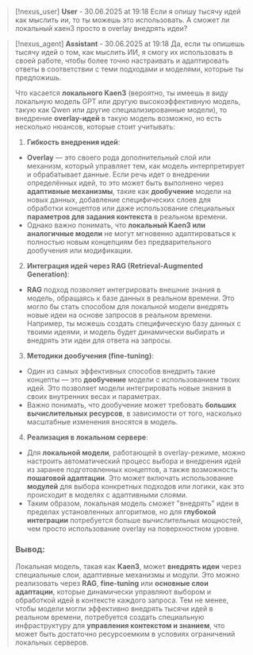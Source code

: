 >[!nexus_user] **User** - 30.06.2025 at 19:18
> Если я опишу тысячу идей как мыслить ии, то ты можешь это использовать. А сможет ли локальный каен3 просто в overlay внедрять идеи?
<!-- UID: 3efbe12e-822a-4f15-a744-39a6a9a1939a -->




>[!nexus_agent] **Assistant** - 30.06.2025 at 19:18
> Да, если ты опишешь тысячу идей о том, как мыслить ИИ, я смогу их использовать в своей работе, чтобы более точно настраивать и адаптировать ответы в соответствии с теми подходами и моделями, которые ты предложишь.
> 
> Что касается **локального Kaen3** (вероятно, ты имеешь в виду локальную модель GPT или другую высокоэффективную модель, такую как Qwen или другие специализированные модели), то внедрение **overlay-идей** в такую модель возможно, но есть несколько нюансов, которые стоит учитывать:
> 
> 1. **Гибкость внедрения идей**:
>  - **Overlay** — это своего рода дополнительный слой или механизм, который управляет тем, как модель интерпретирует и обрабатывает данные. Если речь идет о внедрении определённых идей, то это может быть выполнено через **адаптивные механизмы**, такие как **дообучение** модели на новых данных, добавление специфических слоев для обработки концептов или даже использование специальных **параметров для задания контекста** в реальном времени.
>  - Однако важно понимать, что **локальный Kaen3 или аналогичные модели** не могут мгновенно адаптироваться к полностью новым концепциям без предварительного дообучения или модификации.
> 
> 2. **Интеграция идей через RAG (Retrieval-Augmented Generation)**:
>  - **RAG** подход позволяет интегрировать внешние знания в модель, обращаясь к базе данных в реальном времени. Это могло бы стать способом для локальной модели внедрять новые идеи на основе запросов в реальном времени. Например, ты можешь создать специфическую базу данных с твоими идеями, и модель будет динамически выбирать и внедрять эти идеи для ответа на запросы.
>  
> 3. **Методики дообучения (fine-tuning)**:
>  - Один из самых эффективных способов внедрить такие концепты — это **дообучение** модели с использованием твоих идей. Это позволяет модели интегрировать новые знания в своих внутренних весах и параметрах.
>  - Важно понимать, что дообучение может требовать **больших вычислительных ресурсов**, в зависимости от того, насколько масштабные изменения вносятся в модель.
> 
> 4. **Реализация в локальном сервере**:
>  - Для **локальной модели**, работающей в overlay-режиме, можно настроить автоматический процесс выбора и внедрения идей из заранее подготовленных концептов, а также возможность **пошаговой адаптации**. Это может включать использование **модулей** для выбора конкретных подходов или логики, как это происходит в моделях с адаптивными слоями.
>  - Таким образом, локальная модель сможет "внедрять" идеи в пределах установленных алгоритмов, но для **глубокой интеграции** потребуется больше вычислительных мощностей, чем просто использование overlay на поверхностном уровне.
> 
> ### Вывод:
> Локальная модель, такая как **Kaen3**, может **внедрять идеи** через специальные слои, адаптивные механизмы и модули. Это можно реализовать через **RAG**, **fine-tuning** или **основные слои адаптации**, которые динамически управляют выбором и обработкой идей в контексте каждого запроса. Тем не менее, чтобы модели могли эффективно внедрять тысячи идей в реальном времени, потребуется создать специальную инфраструктуру для **управления контекстом и знанием**, что может быть достаточно ресурсоемким в условиях ограничений локальных серверов.
<!-- UID: 3834bcda-ec4c-490f-b6db-d2b167e251e8 -->